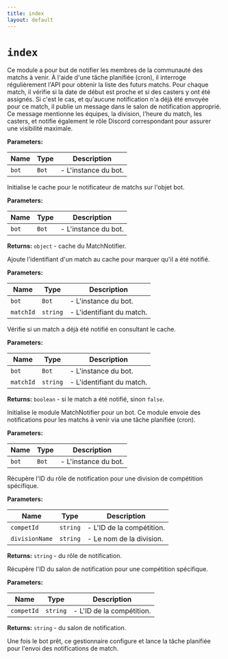 ```yaml
---
title: index
layout: default
---
```


# `index`

Ce module a pour but de notifier les membres de la communauté des matchs à venir. À l'aide d'une tâche planifiée (cron), il interroge régulièrement l'API pour obtenir la liste des futurs matchs. Pour chaque match, il vérifie si la date de début est proche et si des casters y ont été assignés. Si c'est le cas, et qu'aucune notification n'a déjà été envoyée pour ce match, il publie un message dans le salon de notification approprié. Ce message mentionne les équipes, la division, l'heure du match, les casters, et notifie également le rôle Discord correspondant pour assurer une visibilité maximale.

**Parameters:**

| Name | Type | Description |
| ---- | ---- | ----------- |
| `bot` | `Bot` | - L'instance du bot. |

Initialise le cache pour le notificateur de matchs sur l'objet bot.

**Parameters:**

| Name | Type | Description |
| ---- | ---- | ----------- |
| `bot` | `Bot` | - L'instance du bot. |

**Returns:** `object` - cache du MatchNotifier.

Ajoute l'identifiant d'un match au cache pour marquer qu'il a été notifié.

**Parameters:**

| Name | Type | Description |
| ---- | ---- | ----------- |
| `bot` | `Bot` | - L'instance du bot. |
| `matchId` | `string` | - L'identifiant du match. |

Vérifie si un match a déjà été notifié en consultant le cache.

**Parameters:**

| Name | Type | Description |
| ---- | ---- | ----------- |
| `bot` | `Bot` | - L'instance du bot. |
| `matchId` | `string` | - L'identifiant du match. |

**Returns:** `boolean` - si le match a été notifié, sinon `false`.

Initialise le module MatchNotifier pour un bot. Ce module envoie des notifications pour les matchs à venir via une tâche planifiée (cron).

**Parameters:**

| Name | Type | Description |
| ---- | ---- | ----------- |
| `bot` | `Bot` | - L'instance du bot. |

Récupère l'ID du rôle de notification pour une division de compétition spécifique.

**Parameters:**

| Name | Type | Description |
| ---- | ---- | ----------- |
| `competId` | `string` | - L'ID de la compétition. |
| `divisionName` | `string` | - Le nom de la division. |

**Returns:** `string` - du rôle de notification.

Récupère l'ID du salon de notification pour une compétition spécifique.

**Parameters:**

| Name | Type | Description |
| ---- | ---- | ----------- |
| `competId` | `string` | - L'ID de la compétition. |

**Returns:** `string` - du salon de notification.

Une fois le bot prêt, ce gestionnaire configure et lance la tâche planifiée pour l'envoi des notifications de match.

